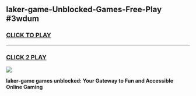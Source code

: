 
## laker-game-Unblocked-Games-Free-Play #3wdum
<h3>
<a href="https://us.freeplayer.one?title=laker-game&ref=9M">CLICK TO PLAY</a></h3>
<hr>

<h3>
<a href="https://us.freeplayer.one?title=laker-game&ref=9M">CLICK 2 PLAY</a>
  
</h3>

<a href="https://us.freeplayer.one?title=laker-game&ref=9M"><img src="https://clearcache.store/games.png"></a>


**laker-game games unblocked: Your Gateway to Fun and Accessible Online Gaming**
